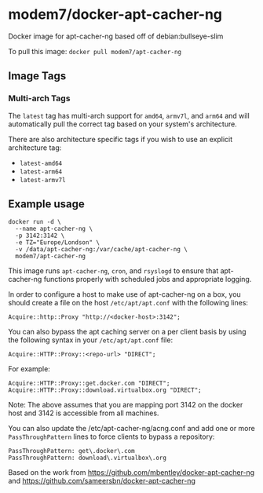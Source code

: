 # modem7/docker-apt-cacher-ng

Docker image for apt-cacher-ng based off of debian:bullseye-slim

To pull this image:
`docker pull modem7/apt-cacher-ng`

## Image Tags

### Multi-arch Tags

The `latest` tag has multi-arch support for `amd64`, `armv7l`, and `arm64` and will automatically pull the correct tag based on your system's architecture.

There are also architecture specific tags if you wish to use an explicit architecture tag:

* `latest-amd64`
* `latest-arm64`
* `latest-armv7l`

## Example usage

```
docker run -d \
  --name apt-cacher-ng \
  -p 3142:3142 \
  -e TZ="Europe/Londson" \
  -v /data/apt-cacher-ng:/var/cache/apt-cacher-ng \
  modem7/apt-cacher-ng
```

This image runs `apt-cacher-ng`, `cron`, and `rsyslogd` to ensure that apt-cacher-ng functions properly with scheduled jobs and appropriate logging.

In order to configure a host to make use of apt-cacher-ng on a box, you should create a file on the host `/etc/apt/apt.conf` with the following lines:

```
Acquire::http::Proxy "http://<docker-host>:3142";
```

You can also bypass the apt caching server on a per client basis by using the following syntax in your `/etc/apt/apt.conf` file:

```
Acquire::HTTP::Proxy::<repo-url> "DIRECT";
```

For example:

```
Acquire::HTTP::Proxy::get.docker.com "DIRECT";
Acquire::HTTP::Proxy::download.virtualbox.org "DIRECT";
```

Note:  The above assumes that you are mapping port 3142 on the docker host and 3142 is accessible from all machines.

You can also update the /etc/apt-cacher-ng/acng.conf and add one or more `PassThroughPattern` lines to force clients to bypass a repository:

```
PassThroughPattern: get\.docker\.com
PassThroughPattern: download\.virtualbox\.org
```

Based on the work from https://github.com/mbentley/docker-apt-cacher-ng and https://github.com/sameersbn/docker-apt-cacher-ng